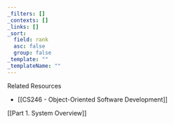 ```yaml
---
_filters: []
_contexts: []
_links: []
_sort:
  field: rank
  asc: false
  group: false
_template: ""
_templateName: ""
---
```

Related Resources
- [[CS246 - Object-Oriented Software Development]]

[[Part 1. System Overview]]